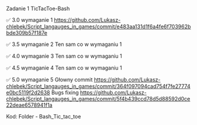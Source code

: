 Zadanie 1 TicTacToe-Bash

✅ 3.0 wymaganie 1 https://github.com/Lukasz-chlebek/Script_langauges_in_games/commit/e483aa131d1f6a4fe6f703962bbde309b57f187e

✅ 3.5 wymaganie 2 Ten sam co w wymaganiu 1

✅ 4.0 wymaganie 3 Ten sam co w wymaganiu 1

✅ 4.5 wymaganie 4 Ten sam co w wymaganiu 1

✅ 5.0 wymaganie 5  Głowny commit https://github.com/Lukasz-chlebek/Script_langauges_in_games/commit/364f097094cad754f7fe27774e0bc5119f2d2638 
                     Bugs fixing https://github.com/Lukasz-chlebek/Script_langauges_in_games/commit/5f4b439ccd78d5d88592d0ce22deae6578941f1a

Kod: Folder - Bash_Tic_tac_toe
